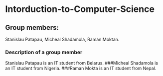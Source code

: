 # Intorduction-to-Computer-Science
## Group members:
Stanislau Patapau, Micheal Shadamola, Raman Moktan.
### Description of a group member
Stanislau Patapau is an IT student from Belarus.
###Micheal Shadamola is an IT student from Nigeria.
###Raman Mokta is an IT student from Nepal.
